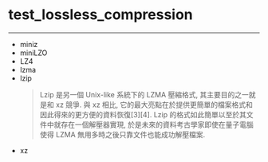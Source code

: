 # test_lossless_compression
---

+ miniz
+ miniLZO
+ LZ4
+ lzma
+ lzip
    > Lzip 是另一個 Unix-like 系統下的 LZMA 壓縮格式, 其主要目的之一就是和 xz 競爭.
    與 xz 相比, 它的最大亮點在於提供更簡單的檔案格式和因此得來的更方便的資料恢復[3][4].
    Lzip 的格式如此簡單以至於其文件中就存在一個解壓器實現, 於是未來的資料考古學家即使在量子電腦使得 LZMA 無用多時之後只靠文件也能成功解壓檔案.
+ xz

